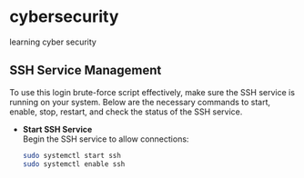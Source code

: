 # cybersecurity
learning cyber security
## SSH Service Management

To use this login brute-force script effectively, make sure the SSH service is running on your system. Below are the necessary commands to start, enable, stop, restart, and check the status of the SSH service.

- **Start SSH Service**  
  Begin the SSH service to allow connections:
  ```bash
  sudo systemctl start ssh
  sudo systemctl enable ssh
